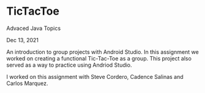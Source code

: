 # TicTacToe

Advaced Java Topics

Dec 13, 2021 

An introduction to group projects with Android Studio. In this assignment we worked on creating a functional Tic-Tac-Toe as a group. This project also served
as a way to practice using Andriod Studio.

I worked on this assignment with Steve Cordero, Cadence Salinas and Carlos Marquez.
